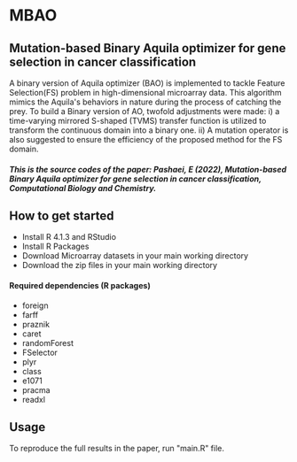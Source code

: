 # MBAO 
## Mutation-based Binary Aquila optimizer for gene selection in cancer classification
 
A binary version of Aquila optimizer (BAO) is implemented to tackle Feature Selection(FS) problem in high-dimensional microarray data. This algorithm mimics the Aquila's behaviors in nature during the process of catching the prey. To build a Binary version of AO, twofold adjustments were made: i) a time-varying mirrored S-shaped (TVMS) transfer function is utilized to transform the continuous domain into a binary one. ii) A mutation operator is also suggested to ensure the efficiency of the proposed method for the FS domain. 

##### This is the source codes of the paper: Pashaei, E (2022), Mutation-based Binary Aquila optimizer for gene selection in cancer classification, Computational Biology and Chemistry. 


## How to get started
- Install R 4.1.3 and RStudio 
- Install R Packages
- Download Microarray datasets in your main working directory
- Download the zip files in your main working directory

#### Required dependencies (R packages)
- foreign
- farff
- praznik
- caret
- randomForest
- FSelector
- plyr
- class
- e1071
- pracma
- readxl

## Usage
To reproduce the full results in the paper, run "main.R" file. 
